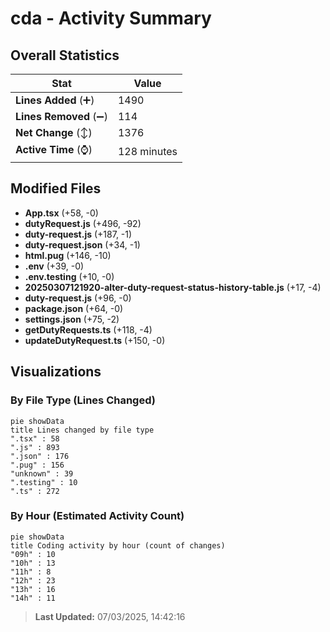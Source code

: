 # cda - Activity Summary 

## Overall Statistics

| Stat                   | Value                                                             |
| ---------------------- | ----------------------------------------------------------------- |
| **Lines Added** (➕)   | 1490                                          |
| **Lines Removed** (➖) | 114                                        |
| **Net Change** (↕)    | 1376                |
| **Active Time** (⌚)   | 128 minutes |


## Modified Files
- **App.tsx** (+58, -0)
- **dutyRequest.js** (+496, -92)
- **duty-request.js** (+187, -1)
- **duty-request.json** (+34, -1)
- **html.pug** (+146, -10)
- **.env** (+39, -0)
- **.env.testing** (+10, -0)
- **20250307121920-alter-duty-request-status-history-table.js** (+17, -4)
- **duty-request.js** (+96, -0)
- **package.json** (+64, -0)
- **settings.json** (+75, -2)
- **getDutyRequests.ts** (+118, -4)
- **updateDutyRequest.ts** (+150, -0)

## Visualizations

### By File Type (Lines Changed)

```mermaid
pie showData
title Lines changed by file type
".tsx" : 58
".js" : 893
".json" : 176
".pug" : 156
"unknown" : 39
".testing" : 10
".ts" : 272
```

### By Hour (Estimated Activity Count)

```mermaid
pie showData
title Coding activity by hour (count of changes)
"09h" : 10
"10h" : 13
"11h" : 8
"12h" : 23
"13h" : 16
"14h" : 11
```


> **Last Updated:** 07/03/2025, 14:42:16